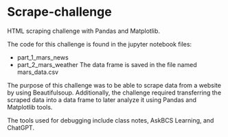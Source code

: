 # Scrape-challenge
HTML scraping challenge with Pandas and Matplotlib.

The code for this challenge is found in the jupyter notebook files:
- part_1_mars_news
- part_2_mars_weather
The data frame is saved in the file named mars_data.csv

The purpose of this challenge was to be able to scrape data from a website by using Beautifulsoup. 
Additionally, the challenge required transferring the scraped data into a data frame to later analyze it using Pandas and Matplotlib tools.

The tools used for debugging include class notes, AskBCS Learning, and ChatGPT. 
